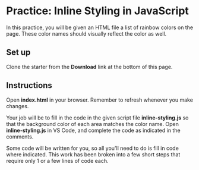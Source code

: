 # Practice: Inline Styling in JavaScript

In this practice, you will be given an HTML file a list of rainbow colors on the
page. These color names should visually reflect the color as well.

## Set up

Clone the starter from the **Download** link at the bottom of this page.

## Instructions

Open __index.html__ in your browser. Remember to refresh whenever you make
changes.

Your job will be to fill in the code in the given script file
__inline-styling.js__ so that the  background color of each area matches the
color name. Open __inline-styling.js__ in VS Code, and complete the code as
indicated in the comments.

Some code will be written for you, so all you'll need to do is fill in code
where indicated. This work has been broken into a few short steps that require
only 1 or a few lines of code each.
